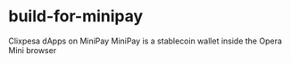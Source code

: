 # build-for-minipay
Clixpesa dApps on MiniPay 
MiniPay is a stablecoin wallet inside the Opera Mini browser
